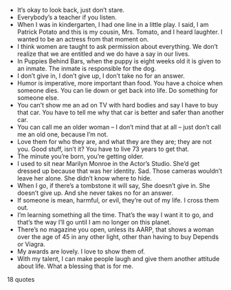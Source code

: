 - It’s okay to look back, just don’t stare.
 - Everybody’s a teacher if you listen.
 - When I was in kindergarten, I had one line in a little play. I said, I am Patrick Potato and this is my cousin, Mrs. Tomato, and I heard laughter. I wanted to be an actress from that moment on.
 - I think women are taught to ask permission about everything. We don’t realize that we are entitled and we do have a say in our lives.
 - In Puppies Behind Bars, when the puppy is eight weeks old it is given to an inmate. The inmate is responsible for the dog.
 - I don’t give in, I don’t give up, I don’t take no for an answer.
 - Humor is imperative, more important than food. You have a choice when someone dies. You can lie down or get back into life. Do something for someone else.
 - You can’t show me an ad on TV with hard bodies and say I have to buy that car. You have to tell me why that car is better and safer than another car.
 - You can call me an older woman – I don’t mind that at all – just don’t call me an old one, because I’m not.
 - Love them for who they are, and what they are they are; they are not you. Good stuff, isn’t it? You have to live 73 years to get that.
 - The minute you’re born, you’re getting older.
 - I used to sit near Marilyn Monroe in the Actor’s Studio. She’d get dressed up because that was her identity. Sad. Those cameras wouldn’t leave her alone. She didn’t know where to hide.
 - When I go, if there’s a tombstone it will say, She doesn’t give in. She doesn’t give up. And she never takes no for an answer.
 - If someone is mean, harmful, or evil, they’re out of my life. I cross them out.
 - I’m learning something all the time. That’s the way I want it to go, and that’s the way I’ll go until I am no longer on this planet.
 - There’s no magazine you open, unless its AARP, that shows a woman over the age of 45 in any other light, other than having to buy Depends or Viagra.
 - My awards are lovely. I love to show them of.
 - With my talent, I can make people laugh and give them another attitude about life. What a blessing that is for me.

18 quotes